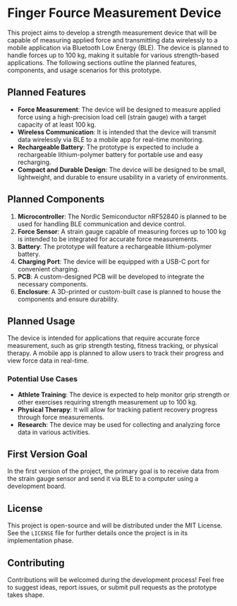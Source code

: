 # Finger Fource Measurement Device 

This project aims to develop a strength measurement device that will be capable of measuring applied force and transmitting data wirelessly to a mobile application via Bluetooth Low Energy (BLE). The device is planned to handle forces up to 100 kg, making it suitable for various strength-based applications. The following sections outline the planned features, components, and usage scenarios for this prototype.

## Planned Features

- **Force Measurement**: The device will be designed to measure applied force using a high-precision load cell (strain gauge) with a target capacity of at least 100 kg.
- **Wireless Communication**: It is intended that the device will transmit data wirelessly via BLE to a mobile app for real-time monitoring.
- **Rechargeable Battery**: The prototype is expected to include a rechargeable lithium-polymer battery for portable use and easy recharging.
- **Compact and Durable Design**: The device will be designed to be small, lightweight, and durable to ensure usability in a variety of environments.

## Planned Components

1. **Microcontroller**: The Nordic Semiconductor nRF52840 is planned to be used for handling BLE communication and device control.
2. **Force Sensor**: A strain gauge capable of measuring forces up to 100 kg is intended to be integrated for accurate force measurements.
3. **Battery**: The prototype will feature a rechargeable lithium-polymer battery.
4. **Charging Port**: The device will be equipped with a USB-C port for convenient charging.
5. **PCB**: A custom-designed PCB will be developed to integrate the necessary components.
6. **Enclosure**: A 3D-printed or custom-built case is planned to house the components and ensure durability.

## Planned Usage

The device is intended for applications that require accurate force measurement, such as grip strength testing, fitness tracking, or physical therapy. A mobile app is planned to allow users to track their progress and view force data in real-time.

### Potential Use Cases

- **Athlete Training**: The device is expected to help monitor grip strength or other exercises requiring strength measurement up to 100 kg.
- **Physical Therapy**: It will allow for tracking patient recovery progress through force measurements.
- **Research**: The device may be used for collecting and analyzing force data in various activities.

## First Version Goal

In the first version of the project, the primary goal is to receive data from the strain gauge sensor and send it via BLE to a computer using a development board.

## License

This project is open-source and will be distributed under the MIT License. See the `LICENSE` file for further details once the project is in its implementation phase.

## Contributing

Contributions will be welcomed during the development process! Feel free to suggest ideas, report issues, or submit pull requests as the prototype takes shape.
